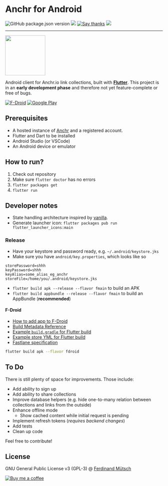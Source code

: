 # Anchr for Android

![GitHub package.json version](https://badges.fw-web.space/f-droid/v/io.muetsch.anchrandroid.svg?style=flat-square)
[![](http://badges.fw-web.space/liberapay/receives/muety.svg?logo=liberapay&style=flat-square)](https://liberapay.com/muety/)
[![Say thanks](https://badges.fw-web.space/badge/SayThanks.io-%E2%98%BC-1EAEDB.svg?style=flat-square)](https://saythanks.io/to/n1try)
![](https://badges.fw-web.space/github/license/muety/anchr-android?style=flat-square)

---
<img src="https://anchr.io/images/logo.png" height="128px">

Android client for Anchr.io link collections, built with **[Flutter](https://flutter.dev)**. This project is in an **early development phase** and therefore not yet feature-complete or free of bugs.

[![F-Droid](https://anchr.io/i/QHjVF.png)](https://f-droid.org/en/packages/io.muetsch.anchrandroid)
[![Google Play](https://anchr.io/i/sdr1N.png)](https://play.google.com/store/apps/details?id=io.muetsch.anchrandroid&utm_source=github)

## Prerequisites
* A hosted instance of [Anchr](https://github.com/n1try/anchr) and a registered account.
* Flutter and Dart to be installed
* Android Studio (or VSCode)
* An Android device or emulator

## How to run?
1. Check out repository
2. Make sure `flutter doctor` has no errors
3. `flutter packages get`
4. `flutter run`

## Developer notes
* State handling architecture inspired by [vanilla](https://github.com/brianegan/flutter_architecture_samples/tree/master/example/vanilla).
* Generate launcher icon: `flutter packages pub run flutter_launcher_icons:main`

### Release
* Have your keystore and password ready, e.g. `~/.android/keystore.jks`
* Make sure you have `android/key.properties`, which looks like so
```
storePassword=shhh
keyPassword=shhh
keyAlias=some_alias_eg_anchr
storeFile=/home/you/.android/keystore.jks
```
* `flutter build apk --release --flavor fmain` to build an APK
* `flutter build appbundle --release --flavor fmain` to build an AppBundle (**recommended**)

#### F-Droid
* [How to add app to F-Droid](https://gitlab.com/fdroid/fdroiddata/blob/master/CONTRIBUTING.md)
* [Build Metadata Reference](https://f-droid.org/docs/Build_Metadata_Reference/)
* [Example `build.gradle` for Flutter build](https://gitlab.com/nikhiljha/lobsters-app/-/blob/4326b69792c8575e5cbea7c0f2f7ff1b2c38d83d/android/app/build.gradle)
* [Example store YML for Flutter build](https://gitlab.com/fdroid/fdroiddata/-/blob/master/metadata/com.nikhiljha.lobstersapp.yml)
* [Fastlane specification](https://gitlab.com/snippets/1895688)

```bash
flutter build apk --flavor fdroid
```

## To Do
There is still plenty of space for improvements. Those include:

* Add ability to sign up
* Add ability to share collections
* Improve database helpers (e.g. hide one-to-many relation between collections and links from the outside)
* Enhance offline mode
  * Show cached content while initial request is pending
* Implement refresh tokens (_requires backend changes_)
* Add tests
* Clean up code

Feel free to contribute!

## License
GNU General Public License v3 (GPL-3) @ [Ferdinand Mütsch](https://muetsch.io)

[![Buy me a coffee](https://www.buymeacoffee.com/assets/img/custom_images/orange_img.png)](https://buymeacoff.ee/n1try)
